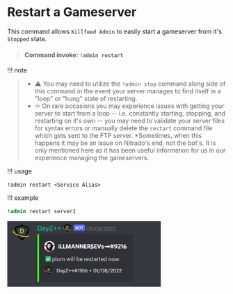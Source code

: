 # Restart a Gameserver

This command allows `Killfeed Admin` to easily start a gameserver from it's `Stopped` state.
> #### Command invoke: ```!admin restart```

!!! note
> + ⚠️ You may need to utilize the `!admin stop` command along side of this command in the event your server manages to find itself in a "loop" or "hung" state of restarting. 
> + ♾️ On rare occasions you may experience issues with getting your server to start from a loop -- i.e. constantly starting, stopping, and restarting on it's own -- you may need to validate your server files for syntax errors or manually delete the `restart` command file which gets sent to the FTP server. *Sometimes, when this happens it may be an issue on Nitrado's end, not the bot's. It is only mentioned here as it has been useful information for us in our experience managing the gameservers.


!!! usage
```
!admin restart <Service Alias>
```

!!! example

```{.sql title="Admin Restart Command Example" linenums="1"}
!admin restart server1
```

![screenshot](../img/admin_restart.png)